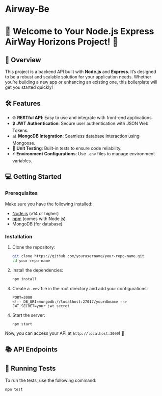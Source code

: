 # Airway-Be

# 🚀 Welcome to Your Node.js Express AirWay Horizons Project! 🌟

## 📖 Overview

This project is a backend API built with **Node.js** and **Express**. It’s designed to be a robust and scalable solution for your application needs. Whether you’re building a new app or enhancing an existing one, this boilerplate will get you started quickly!

## 🛠️ Features

- 🌐 **RESTful API**: Easy to use and integrate with front-end applications.
- 🔒 **JWT Authentication**: Secure user authentication with JSON Web Tokens.
- 📊 **MongoDB Integration**: Seamless database interaction using Mongoose.
- 🧪 **Unit Testing**: Built-in tests to ensure code reliability.
- ⚡ **Environment Configurations**: Use `.env` files to manage environment variables.

## 💻 Getting Started

### Prerequisites

Make sure you have the following installed:

- [Node.js](https://nodejs.org/) (v14 or higher)
- [npm](https://www.npmjs.com/) (comes with Node.js)
- MongoDB (for database)

### Installation

1. Clone the repository:

   ```bash
   git clone https://github.com/yourusername/your-repo-name.git
   cd your-repo-name
   ```

2. Install the dependencies:

   ```bash
   npm install
   ```

3. Create a `.env` file in the root directory and add your configurations:

   ```plaintext
   PORT=3000
   <!-- DB_URI=mongodb://localhost:27017/yourdbname -->
   JWT_SECRET=your_jwt_secret
   ```

4. Start the server:

   ```bash
   npm start
   ```

Now, you can access your API at `http://localhost:3000`! 🎉

## 📚 API Endpoints

<!-- | Method | Endpoint         | Description           |
| ------ | ---------------- | --------------------- |
| GET    | `/api/users`     | Retrieve all users    |
| POST   | `/api/users`     | Create a new user     |
| GET    | `/api/users/:id` | Retrieve a user by ID |
| PUT    | `/api/users/:id` | Update a user by ID   |
| DELETE | `/api/users/:id` | Delete a user by ID   | -->

## 🧪 Running Tests

To run the tests, use the following command:

```bash
npm test
```
